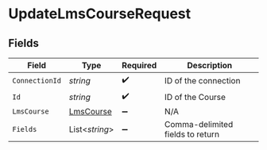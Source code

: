 # UpdateLmsCourseRequest


## Fields

| Field                                             | Type                                              | Required                                          | Description                                       |
| ------------------------------------------------- | ------------------------------------------------- | ------------------------------------------------- | ------------------------------------------------- |
| `ConnectionId`                                    | *string*                                          | :heavy_check_mark:                                | ID of the connection                              |
| `Id`                                              | *string*                                          | :heavy_check_mark:                                | ID of the Course                                  |
| `LmsCourse`                                       | [LmsCourse](../../Models/Components/LmsCourse.md) | :heavy_minus_sign:                                | N/A                                               |
| `Fields`                                          | List<*string*>                                    | :heavy_minus_sign:                                | Comma-delimited fields to return                  |